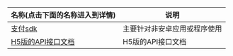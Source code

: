 | 名称(点击下面的名称进入到详情)           | 说明                         |
| :--------------------------------------- | ---------------------------- |
| [支付sdk](/H5/haiyou_pay_h5)             | 主要针对非安卓应用或程序使用 |
| [H5版的API接口文档](/H5/haiyou_pay_api/) | H5版的API接口文档            |


